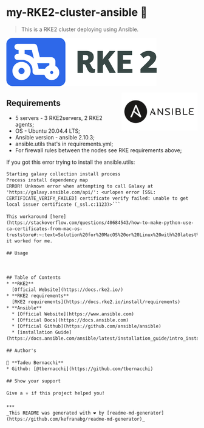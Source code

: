 <h1 align="">my-RKE2-cluster-ansible 👋</h1>
<p>
</p>

> This is a RKE2 cluster deploying using Ansible.

![RKE2](/.github/assets/img/rancher-rke2.png)

<div align=>
	<img align="right" width="200px" src=/.github/assets/img/ansible-logo.png>
</div>

## Requirements
  * 5 servers - 3 RKE2servers, 2 RKE2 agents; 
  * OS - Ubuntu 20.04.4 LTS;
  * Ansible version - ansible 2.10.3;
  * ansible.utils that's in requirements.yml;
  * For firewall rules between the nodes see RKE requirements above;

If you got this error trying to install the ansible.utils:

```ansible-galaxy collection install -r requirements.yml
Starting galaxy collection install process
Process install dependency map
ERROR! Unknown error when attempting to call Galaxy at 'https://galaxy.ansible.com/api/': <urlopen error [SSL: CERTIFICATE_VERIFY_FAILED] certificate verify failed: unable to get local issuer certificate (_ssl.c:1123)>```

This workaround [here](https://stackoverflow.com/questions/40684543/how-to-make-python-use-ca-certificates-from-mac-os-truststore#:~:text=Solution%20for%20MacOS%20or%20Linux%20with%20latest%20Python%20versions%20installed%20either%20as%20standalone%20or%20via%20port%20or%20brew) it worked for me.

## Usage



## Table of Contents
* **RKE2**
  [Official Website](https://docs.rke2.io/)
* **RKE2 requirements**
  [RKE2 requirements](https://docs.rke2.io/install/requirements)
* **Ansible**
  * [Official Website](https://www.ansible.com)
  * [Official Docs](https://docs.ansible.com)
  * [Official Github](https://github.com/ansible/ansible)
  * [installation Guide](https://docs.ansible.com/ansible/latest/installation_guide/intro_installation.html)

## Author's

👤 **Tadeu Bernacchi**
* Github: [@tbernacchi](https://github.com/tbernacchi)

## Show your support

Give a ⭐️ if this project helped you!

***
_This README was generated with ❤️ by [readme-md-generator](https://github.com/kefranabg/readme-md-generator)_
